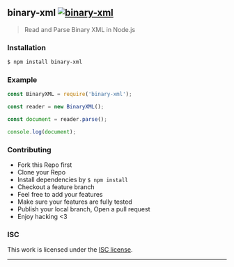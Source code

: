 ## binary-xml [![binary-xml](https://img.shields.io/npm/v/binary-xml.svg)](https://npmjs.org/binary-xml)

> Read and Parse Binary XML in Node.js

### Installation

```bash
$ npm install binary-xml
```

### Example

```js
const BinaryXML = require('binary-xml');

const reader = new BinaryXML();

const document = reader.parse();

console.log(document);

```

### Contributing
- Fork this Repo first
- Clone your Repo
- Install dependencies by `$ npm install`
- Checkout a feature branch
- Feel free to add your features
- Make sure your features are fully tested
- Publish your local branch, Open a pull request
- Enjoy hacking <3

### ISC

This work is licensed under the [ISC license](./LICENSE).

---